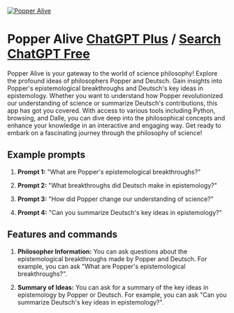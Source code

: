 
[![Popper Alive](https://files.oaiusercontent.com/file-vcTSU9MsFQ0kxQuKD9Y2v9Ni?se=2123-10-17T05%3A39%3A29Z&sp=r&sv=2021-08-06&sr=b&rscc=max-age%3D31536000%2C%20immutable&rscd=attachment%3B%20filename%3D8ada9e3d-fc8e-4b47-9516-b12ea46eddcd.png&sig=3pm1TZAWLVL7ELGSYUd015UIundENfVHukpqCbdla8I%3D)](https://chat.openai.com/g/g-xzk7quxrv-popper-alive)

# Popper Alive [ChatGPT Plus](https://chat.openai.com/g/g-xzk7quxrv-popper-alive) / [Search ChatGPT Free](https://gptcall.net/index.html#/?search=Popper%20Alive)

Popper Alive is your gateway to the world of science philosophy! Explore the profound ideas of philosophers Popper and Deutsch. Gain insights into Popper's epistemological breakthroughs and Deutsch's key ideas in epistemology. Whether you want to understand how Popper revolutionized our understanding of science or summarize Deutsch's contributions, this app has got you covered. With access to various tools including Python, browsing, and Dalle, you can dive deep into the philosophical concepts and enhance your knowledge in an interactive and engaging way. Get ready to embark on a fascinating journey through the philosophy of science!

## Example prompts

1. **Prompt 1:** "What are Popper's epistemological breakthroughs?"

2. **Prompt 2:** "What breakthroughs did Deutsch make in epistemology?"

3. **Prompt 3:** "How did Popper change our understanding of science?"

4. **Prompt 4:** "Can you summarize Deutsch's key ideas in epistemology?"

## Features and commands

1. **Philosopher Information:** You can ask questions about the epistemological breakthroughs made by Popper and Deutsch. For example, you can ask "What are Popper's epistemological breakthroughs?".

2. **Summary of Ideas:** You can ask for a summary of the key ideas in epistemology by Popper or Deutsch. For example, you can ask "Can you summarize Deutsch's key ideas in epistemology?".


